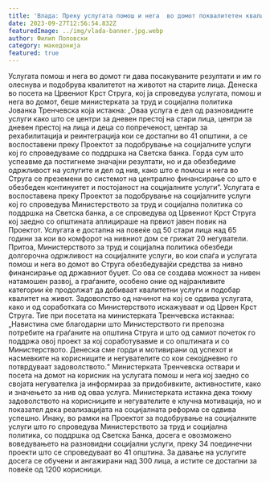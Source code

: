 ```yaml
---
title: 'Влада: Преку услугата помош и нега  во домот поквалитетен квалитет на живот за над 50 стари лица во Струга - 27 СЕПТЕМВРИ 2023'
date: 2023-09-27T12:56:54.832Z
featuredImage: ../img/vlada-banner.jpg.webp
author: Филип Поповски
category: македонија
featured: true
---
```

Услугата помош и нега во домот ги дава посакуваните резултати и им го олеснува и подобрува квалитетот на животот на старите лица. Денеска во посета на Црвениот Крст Струга, кој ја спроведува услугата, помош и нега во домот, беше министерката за труд и социјална политика Јованка Тренчевска која истакна: „Оваа услуга е дел од разновидните услуги како што се центри за дневен престој на стари лица, центри за дневен престој на лица и деца со попреченост, центар за рехабилитација и реинтеграција кои се достапни во 41 општини, а се воспоставени преку Проектот за подобрување на социјалните услуги кој го спроведуваме со поддршка на Светска банка. Горда сум што успеавме да постигнеме значајни резултати, но и да обезбедиме одржливост на услугите и дел од нив, како што е помош и нега во Струга се преземени во системот на централно финансирање со што е обезбеден континуитет и постојаност на социјалните услуги“.
Услугата е воспоставена преку Проектот за подобрување на социјалните услуги кој го спроведува Министерството за труд и социјална политика со поддршка на Светска банка, а се спроведува од Црвениот Крст Струга кој заедно со општината аплицираше на првиот јавен повик на Проектот. Услугата е достапна на повеќе од 50 стари лица над 65 години за кои во комфорот на нивниот дом се грижат 20 негуватели.
Притоа, Министерството за труд и социјална политика обезбеди долгорочна одржливост на социјалните услуги, во кои спаѓа и услугата помош и нега во домот во Струга обезбедувајќи средства за нивно финансирање од државниот буџет. Со ова се создава можност за нивен натамошен развој, а граѓаните, особено оние од најранливите категории ќе продолжат да добиваат квалитетни услуги и подобар квалитет на живот.
Задоволство од начинот на кој се одвива услугата, како и од соработката со Министерството искажуваат и од Црвен Крст Струга. Тие при посетата на министерката Тренчевска истакнаа: „Навистина сме благодарни што Министерството ги препозна потребите на граѓаните на општина Струга и што од самиот почеток го поддржа овој проект за кој соработувавме и со општината и со Министерството. Денеска сме горди и мотивирани од успехот и насмевките на корисниците и негувателите со кои секојдневно го потврдуваат задоволството.“
Министерката Тренчевска оствари и посета на домот на корисник на услугата помош и нега кој заедно со својата негувателка ја информираа за придобивките, активностите, како и значењето за нив од оваа услуга. Министерката истакна дека токму задоволството на корисниците и негувателите е клучна мотивација, но и показател дека реализацијата на социјалната реформа се одвива успешно.
Инаку, во рамки на Проектот за подобрување на социјалните услуги што го спроведува Министерството за труд и социјална политика, со поддршка од Светска Банка, досега е овозможено воведувањето на разновидни социјални услуги, преку 34 поединечни проекти што се спроведуваат во 41 општина. За давање на услугите досега се обучени и ангажирани над 300 лица, а истите се достапни за повеќе од 1200 корисници.
